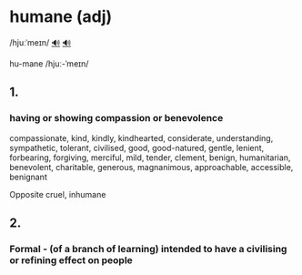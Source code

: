 # humane (adj)

/hjuːˈmeɪn/ [🔊](https://www.oxfordlearnersdictionaries.com/media/english/uk_pron/h/hum/human/humane__gb_1.mp3) [🔊](https://www.oxfordlearnersdictionaries.com/media/english/us_pron/h/hum/human/humane__us_1.mp3)

hu-mane /hjuː-ˈmeɪn/

## 1.

### having or showing compassion or benevolence

compassionate, kind, kindly, kindhearted, considerate, understanding, sympathetic, tolerant, civilised, good, good-natured, gentle, lenient, forbearing, forgiving, merciful, mild, tender, clement, benign, humanitarian, benevolent, charitable, generous, magnanimous, approachable, accessible, benignant

Opposite cruel, inhumane

## 2.

### Formal - (of a branch of learning) intended to have a civilising or refining effect on people